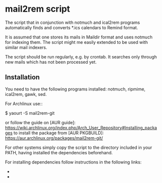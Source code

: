 mail2rem script
===============

The script that in conjunction with notmuch and ical2rem programs
automatically finds and converts *.ics calendars to Remind format.

It is assumed that one stores its mails in Maildir format and uses
notmuch for indexing them. The script might me easily extended to be
used with similar mail indexers.

The script should be run regularly, e.g. by crontab. It searches only
through new mails which has not been processed yet.

Installation
------------

You need to have the following programs installed: notmuch, ripmime,
ical2rem, gawk, sed.

For Archlinux use::

  $ yaourt -S mail2rem-git

or follow the guide on [AUR guide]: https://wiki.archlinux.org/index.php/Arch_User_Repository#Installing_packages to install the package from [AUR PKGBUILD]: https://aur.archlinux.org/packages/mail2rem-git/

For other systems simply copy the script to the directory included in
your PATH, having installed the dependencies beforehand.

For installing dependencies follow instructions in the following
links:
* [ripmime]: http://www.pldaniels.com/ripmime/#downloads
* [ical2rem]: http://jalcorn.net/public/ical2rem.pl

